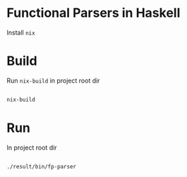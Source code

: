# Functional Parsers in Haskell


Install `nix`

# Build

Run `nix-build` in project root dir

```bash

nix-build

```

# Run

In project root dir

```bash

./result/bin/fp-parser

```
